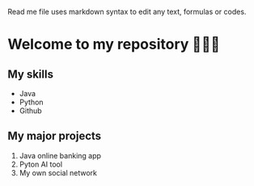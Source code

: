 Read me file uses markdown syntax to edit any text, formulas or codes.

# Welcome to my repository 🤯🤔😳

## My skills
- Java
- Python
- Github
  

## My major projects
1. Java online banking app
2. Pyton AI tool
3. My own social network
